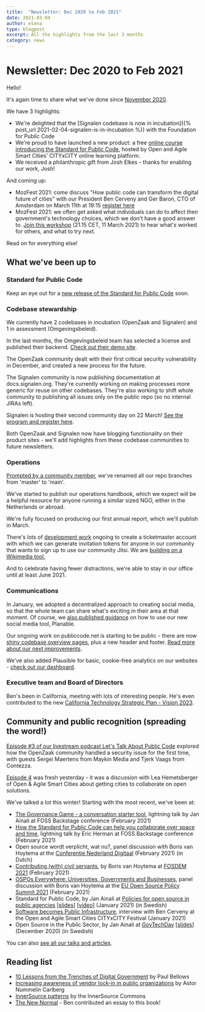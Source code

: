 ```yaml
---
title:  "Newsletter: Dec 2020 to Feb 2021"
date: 2021-03-04
author: elena 
type: blogpost
excerpt: All the highlights from the last 3 months
category: news
---
```


# Newsletter: Dec 2020 to Feb 2021

Hello!

It's again time to share what we've done since [November 2020](https://blog.publiccode.net/news/2020/12/02/autumn-2020-newsletter.html).

We have 3 highlights:

- We're delighted that the [Signalen codebase is now in incubation]({% post_url 2021-02-04-signalen-is-in-incubation %}) with the Foundation for Public Code
- We're proud to have launched a new product: a free [online course introducing the Standard for Public Code](https://citybycity.academy/course/standards-for-smart-cities), hosted by Open and Agile Smart Cities' CITYxCITY online learning platform.
- We received a philanthropic gift from Josh Elkes - thanks for enabling our work, Josh!

And coming up:

- MozFest 2021: come discuss "How public code can transform the digital future of cities" with our President Ben Cerveny and Ger Baron, CTO of Amsterdam on March 11th at 19:15 [register here](https//:schedule.mozillafestival.org/session/TDHQ3D-1)
- MozFest 2021: we often get asked what individuals can do to affect their government's technology choices, which we don't have a good answer to. [Join this workshop](https://schedule.mozillafestival.org/session/CSH7RM-1) (21.15 CET, 11 March 2021) to hear what's worked for others, and what to try next.

Read on for everything else!

## What we've been up to

### Standard for Public Code

Keep an eye out for a [new release of the Standard for Public Code](https://github.com/publiccodenet/standard/pull/478) soon.

### Codebase stewardship

We currently have 2 codebases in incubation (OpenZaak and Signalen) and 1 in assessment (Omgevingsbeleid).

In the last months, the Omgevingsbeleid team has selected a license and published their backend. [Check out their demo site](https://omgevingsbeleid.zuid-holland.nl/).

The OpenZaak community dealt with their first critical security vulnerability in December, and created a new process for the future.

The Signalen community is now publishing documentation at docs.signalen.org. They're currently working on making processes more generic for reuse on other codebases. They're also working to shift whole community to publishing all issues only on the public repo (so no internal JIRAs left).

Signalen is hosting their second community day on 22 March! [See the program and register here](https://eventyay.com/e/12fbd0dc).

Both OpenZaak and Signalen now have blogging functionality on their product sites - we'll add highlights from these codebase communities to future newsletters.

### Operations

[Prompted by a community member](https://github.com/publiccodenet/blog/pull/151), we've renamed all our repo branches from 'master' to 'main'.

We've started to publish our operations handbook, which we expect will be a helpful resource for anyone running a similar sized NGO, either in the Netherlands or abroad.

We're fully focused on producing our first annual report, which we'll publish in March.

There's lots of [development work](https://github.com/jlowry/wikimedia-meet-accountmanager/tree/WIP) ongoing to create a ticketmaster account with which we can generate invitation tokens for anyone in our community that wants to sign up to use our community Jitsi. We are [building on a Wikimedia tool.](https://github.com/wikimedia/wikimedia-meet-accountmanager)

And to celebrate having fewer distractions, we're able to stay in our office until at least June 2021.

### Communications

In January, we adopted a decentralized approach to creating social media, so that the whole team can share what's exciting in their area at that moment. Of course, we [also published guidance](https://about.publiccode.net/activities/communication/how-to-post-to-social-media.html) on how to use our new social media tool, Planable.

Our ongoing work on publiccode.net is starting to be public - there are now [shiny codebase overview pages](https://publiccode.net/codebases/), plus a new header and footer. [Read more about our next improvements](https://github.com/publiccodenet/publiccode.net/pull/169).

We've also added Plausible for basic, cookie-free analytics on our websites - [check out our dashboard](https://plausible.io/publiccode.net).

### Executive team and Board of Directors

Ben's been in California, meeting with lots of interesting people. He's even contributed to the new [California Technology Strategic Plan - Vision 2023](https://vision2023.cdt.ca.gov/).

## Community and public recognition (spreading the word!)

[Episode #3 of our livestream podcast Let's Talk About Public Code](https://podcast.publiccode.net/) explored how the OpenZaak community handled a security issue for the first time, with guests Sergei Maertens from Maykin Media and Tjerk Vaags from Contezza.

[Episode 4](https://www.youtube.com/watch?v=5iq1Mqwah7g) was fresh yesterday - it was a discussion with Lea Hemetsberger of Open & Agile Smart Cities about getting cities to collaborate on open solutions.

We've talked a lot this winter! Starting with the most recent, we've been at:

- [The Governance Game - a conversation starter tool](https://foss-backstage.de/session/governance-game-conversation-starter-tool), lightning talk by Jan Ainali at FOSS Backstage conference (February 2021)
- [How the Standard for Public Code can help you collaborate over space and time](https://foss-backstage.de/session/how-standard-public-code-can-help-you-collaborate-over-time-and-space), lightning talk by Eric Herman at FOSS Backstage conference (February 2021)
- Open source wordt verplicht, wat nu?, panel discussion with Boris van Hoytema at the [Conferentie Nederland Digitaal](https://www.nederlanddigitaal.nl/conferentie-nederland-digitaal) (February 2021) (in Dutch)
- [Contributing (with) civil servants](https://fosdem.org/2021/schedule/event/community_devroom_contributing_with_civil_servants/), by Boris van Hoytema at [FOSDEM 2021](https://fosdem.org/2021/) (February 2021)
- [OSPOs Everywhere: Universities, Governments and Businesses](https://youtu.be/nRohU4LxO-E), panel discussion with Boris van Hoytema at the [EU Open Source Policy Summit 2021](https://openforumeurope.org/event/policy-summit-2021/) (February 2021)
- Standard for Public Code, by Jan Ainali at [Policies for open source in public agencies](https://www.goto10.se/event/policy-for-oppen-programvara-hos-myndigheter-varfor-och-hur-ar-de-formulerade/) [[slides](https://hackmd.io/@Ainali/ryFCCIgCw#/)] [[video](https://youtu.be/oxCtmQrKAls?t=3259)] (January 2021) (in Swedish)
- [Software becomes Public Infrastructure](https://www.citybycity.com/session/software-becomes-public-infrastructure), interview with Ben Cerveny at the Open and Agile Smart Cities CITYxCITY Festival (January 2021)
- Open Source in the Public Sector, by Jan Ainali at [GovTechDay](https://web.archive.org/web/20201021073851/https://www.govtechday.se/program) [[slides](https://hackmd.io/@Ainali/H1EQUI99D#/)] (December 2020) (in Swedish)

You can also [see all our talks and articles](https://projects.publiccode.net/talks-and-articles.html).

## Reading list

- [10 Lessons from the Trenches of Digital Government](https://medium.com/@paulbellows/10-lessons-on-digital-government-f8dae9883a5a) by Paul Bellows
- [Increasing awareness of vendor lock-in in public organizations](https://joinup.ec.europa.eu/collection/open-source-observatory-osor/news/increasing-awareness-lock-public-sector-organisations) by Astor Nummelin Carlberg
- [InnerSource patterns](https://github.com/InnerSourceCommons/InnerSourcePatterns) by the InnerSource Commons
- [The New Normal](https://strelkamag.com/en/article/strelka-institute-unveils-the-new-normal-book) - Ben contributed an essay to this book!
